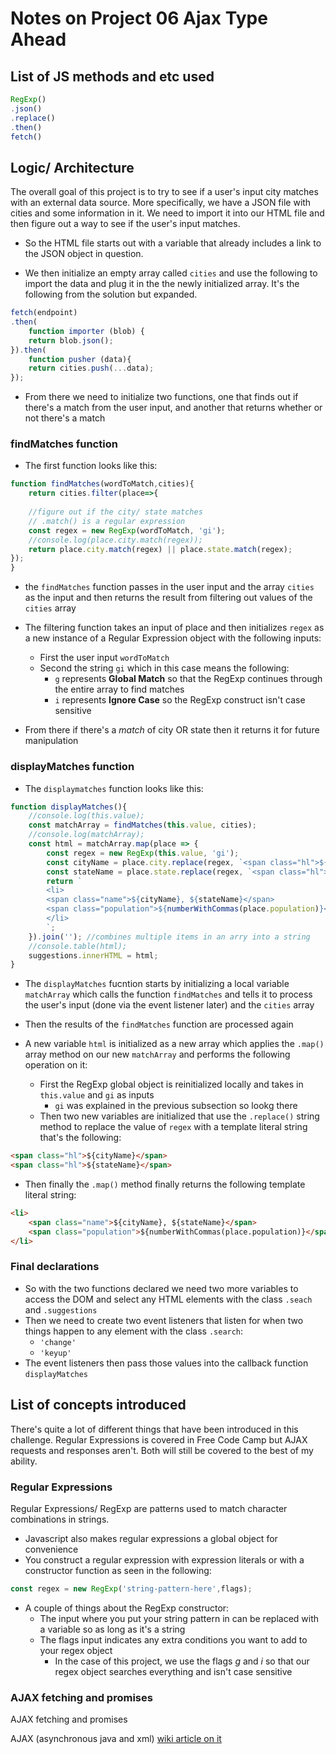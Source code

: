 # Notes on Project 06 Ajax Type Ahead

## List of JS methods and etc used
```javascript
RegExp()
.json()
.replace()
.then()
fetch()
```

## Logic/ Architecture

The overall goal of this project is to try to see if a user's input city matches with an external data source. More specifically, we have a JSON file with cities and some information in it. We need to import it into our HTML file and then figure out a way to see if the user's input matches.

- So the HTML file starts out with a variable that already includes a link to the JSON object in question.

- We then initialize an empty array called `cities` and use the following to import the data and plug it in the the newly initialized array. It's the following from the solution but expanded.
```javascript
fetch(endpoint)
.then(
    function importer (blob) {
    return blob.json();
}).then(
    function pusher (data){
    return cities.push(...data);
});
```
- From there we need to initialize two functions, one that finds out if there's a match from the user input, and another that returns whether or not there's a match

### findMatches function

- The first function looks like this:
```javascript
function findMatches(wordToMatch,cities){
    return cities.filter(place=>{
    
    //figure out if the city/ state matches
    // .match() is a regular expression
    const regex = new RegExp(wordToMatch, 'gi');
    //console.log(place.city.match(regex));
    return place.city.match(regex) || place.state.match(regex);
});
}
```
- the  `findMatches` function passes in the user input and the array `cities` as the input and then returns the result from filtering out values of the `cities` array

- The filtering function takes an input of place and then initializes `regex` as a new instance of a Regular Expression object with the following inputs:
    - First the user input `wordToMatch`
    - Second the string `gi` which in this case means the following:
        - `g` represents **Global Match** so that the RegExp continues through the entire array to find matches
        - `i` represents **Ignore Case** so the RegExp construct isn't case sensitive
- From there if there's a *match* of city OR state then it returns it for future manipulation

### displayMatches function

- The `displaymatches` function looks like this:
```javascript
function displayMatches(){
    //console.log(this.value);
    const matchArray = findMatches(this.value, cities);
    //console.log(matchArray);
    const html = matchArray.map(place => {
        const regex = new RegExp(this.value, 'gi');
        const cityName = place.city.replace(regex, `<span class="hl">${this.value}</span>`);
        const stateName = place.state.replace(regex, `<span class="hl">${this.value}</span>`);
        return `
        <li>
        <span class="name">${cityName}, ${stateName}</span>
        <span class="population">${numberWithCommas(place.population)}</span>
        </li>
        `;
    }).join(''); //combines multiple items in an arry into a string
    //console.table(html);
    suggestions.innerHTML = html;
}
```

- The `displayMatches` fucntion starts by initializing a local variable `matchArray` which calls the function `findMatches` and tells it to process the user's input (done via the event listener later) and the `cities` array

- Then the results of the `findMatches` function are processed again

- A new variable `html` is initialized as a new array which applies the `.map()` array method on our new `matchArray` and performs the following operation on it:
    - First the RegExp global object is reinitialized locally and takes in `this.value` and `gi` as inputs
        - `gi` was explained in the previous subsection so lookg there
    - Then two new variables are initialized that use the `.replace()` string method to replace the value of `regex` with a template literal string that's the following:
```html
<span class="hl">${cityName}</span>
<span class="hl">${stateName}</span>
 ```
 - Then finally the `.map()` method finally returns the following template literal string:
```html
<li>
    <span class="name">${cityName}, ${stateName}</span>
    <span class="population">${numberWithCommas(place.population)}</span>
</li>
```

### Final declarations

- So with the two functions declared we need two more variables to access the DOM and select any HTML elements with the class `.seach` and `.suggestions`
- Then we need to create two event listeners that listen for when two things happen to any element with the class `.search`:
    - `'change'`
    - `'keyup'`
- The event listeners then pass those values into the callback function `displayMatches`

## List of concepts introduced

There's quite a lot of different things that have been introduced in this challenge. Regular Expressions is covered in Free Code Camp but AJAX requests and responses aren't. Both will still be covered to the best of my ability.

### Regular Expressions

Regular Expressions/ RegExp are patterns used to match character combinations in strings. 

- Javascript also makes regular expressions a global object for convenience
- You construct a regular expression with expression literals or with a constructor function as seen in the following:
```javascript
const regex = new RegExp('string-pattern-here',flags);
```
- A couple of things about the RegExp constructor:
    - The input where you put your string pattern in can be replaced with a variable so as long as it's a string
    - The flags input indicates any extra conditions you want to add to your regex object
        - In the case of this project, we use the flags *g* and *i* so that our regex object searches everything and isn't case sensitive
        

### AJAX fetching and promises

AJAX fetching and promises

AJAX (asynchronous java and xml) [wiki article on it](https://en.wikipedia.org/wiki/Ajax_(programming))

